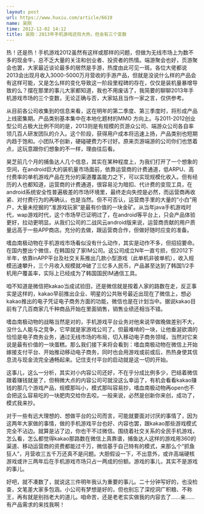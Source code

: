 ```yaml
---
layout: post
url: https://www.huxiu.com/article/6619
name: 吴刚
time: 2012-12-02 14:12
title: 吴刚：2013年手机游戏还将大热，但会有三个变数
---
```

热！还是热！手机游戏2012虽然有这样或那样的问题，但做为无线市场上为数不多的现金牛，总不乏大量的关注和创业者、投资者的热情。端游聚会也好，页游聚会也罢，大家最近谈论最多的居然是手游，热度由此可见一斑。各位大佬都说2013会出现月收入3000-5000万月营收的手游产品，但就是没说什么样的产品会有这样可能，又是怎么样的变化导致这一阶段里程碑的存在，仅仅是装机量暴增导致的么？摆在那里的事儿大家都知道，我也不用废话了，我简要的聊聊2013年手机游戏市场的三个变数，无论正确与否，大家姑且当作一家之言，仅供参考。

从目前各公司收集到的信息来看，这在明年的第二季度、第三季度时，将形成产品上线密集期。产品类别基本集中在本地化题材的MMO 方向上。与2011-2012创业型公司占极大比例不同的是，2013则是有规模的页游众公司、端游众公司各自率领几百人研发团队的介入。这个阶段，获得用户成本将迅速上扬，产品类别也短期内趋于饱和。小团队不创新，硬碰硬费力不讨好。原来页游端游的公司你们也悠着点，这玩意跟你们想象的不一样，理由往后看。

昊芝前几个月的捕鱼达人几个信息，其实在某种程度上，为我们打开了一个想象的空间，在android巨大的装机量市场面前，依靠运营商的计费通道，低ARPU、高付费率的单机游戏产品在充分的渠道覆盖能力之下，可以实现规模化收入。但有经历的人也都知道，运营商的计费通道，很容易沦为暗扣、代计费的变现工具，在android系统安全性普遍极差的市场环境里，最终走向失控是必然，而运营商再收紧、对付费行为的再确认，也是当然。但不可否认，运营商手里的大量的“小白”用户，大量未挖掘的“准游戏玩家”是最有价值的一块金矿。从当年java手机游戏时代，wap游戏时代，这个市场早已证明过了，在android等平台上，只会产品体验更好，拉动更明显。从我们公司的二战风云android版来说，运营商贡献的用户质量远高于一些APP商店。充分的去做，跟运营商合作，但做好随时应变的准备。

嗜血南极动物在手机游戏市场看似没有什么动作，其实是动作不多，但招招要命。在国内整出个微信，在韩国投了家IM公司。这公司成立N年一直亏损，但2012下半年，依靠inAPP平台及社交关系推出几款小型游戏（此单机非彼单机），收入规模迅速攀升，三个月收入规模就冲破了三亿多人民币，产品甚至达到了韩国1/2手机用户覆盖率，实际上已经成为了韩国国民IM通信工具。

咱不知道是微信把kakao当成试验田，还是微信就是按着人家的路数在走，反正事实是这样的，kakao早前推出企业、明星的公共账号最近出现在了微信上，想必kakao推出的电子凭证电子商务方面的功能，微信也是在计划当中。据说kakao目前有了几百商家几千种商品开始在里面销售，销售业绩还相当不错。

嗜血南极动物的战略当然是对的，手机游戏平台业务对他来说早做晚做差别不大，没什么人能与之竞争，它早就是家游戏公司了。但最难啃的一块，让他垂涎欲滴的恰恰是电子商务业务，通过无线市场的布局，切入移动电子商务领域，当然对它来说是最有价值的一块蛋糕。那么我们接下来将会看到：嗜血南极动物在微信上开始嫁接支付平台、开始推动移动电子商务，同时也会用游戏或前或后，热热身使其信息流与现金流完全通畅起来。记住支付平台的启动就是这一切的开始。

这事儿，这么一分析，其实对小内容公司还好，不在乎分成比例多少，巴结着微信跟着赚钱就是了，但稍微大点的内容公司可就没这么幸运了，有机会看看kakao赚钱的那几个游戏产品，规模那叫小，模式那叫容易抄，嗜血南极动物再open也不会把这么容易吃的一块肥肉交给你去咬。一般来说，必然是创新你来创，成功了，模式我来抄。

对于一些有远大理想的、想做平台的公司而言，可能就要面对讨厌的事情了，因为这两年大家做的事情，做的手机游戏平台也好、内容也罢，跟kakao那些游戏模式完全不沾边。就算是沾了边，你也干不过微信。围绕着社交关系的全民手机游戏，怎么看，怎么都觉得kakao那路数在微信上真靠谱，捕鱼达人这样的游戏用360的渠道、移动运营商的资费都能过千万，微信基于自己特有的模式，来那么个“抓鱼狂人”，月营收三五千万还真不是问题。大胆假设一下，不出意外，或许高端硬核游戏或许三两年后在手机游戏市场只占一两成的份额。游戏的事儿，其实不是游戏的事儿。

好吧，就不凑数了，就说这三件明年我认为重要的事儿。二十分钟写好的，也没检查，文笔差大家多包涵。小公司有梦想是好的，但也别忘了深挖洞广积粮、不称王，再有就是别挡老大的道儿。咱命苦，还是老老实实做我的内容去了……亲……有产品需求的来找我啊！

